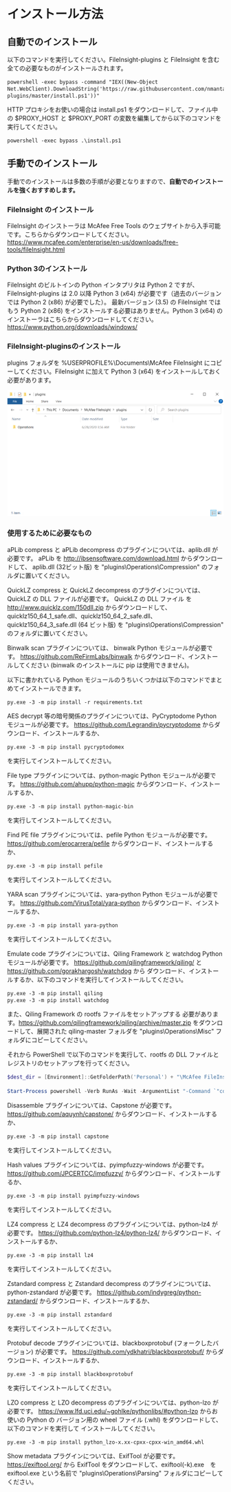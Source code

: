 # インストール方法
## 自動でのインストール
以下のコマンドを実行してください。FileInsight-plugins と FileInsight を含む全ての必要なものがインストールされます。

```
powershell -exec bypass -command "IEX((New-Object Net.WebClient).DownloadString('https://raw.githubusercontent.com/nmantani/FileInsight-plugins/master/install.ps1'))"
```

HTTP プロキシをお使いの場合は install.ps1 をダウンロードして、ファイル中の $PROXY_HOST と
$PROXY_PORT の変数を編集してから以下のコマンドを実行してください。

```
powershell -exec bypass .\install.ps1
```

## 手動でのインストール
手動でのインストールは多数の手順が必要となりますので、**自動でのインストールを強くおすすめします。**

### **FileInsight のインストール**
FileInsight のインストーラは McAfee Free Tools のウェブサイトから入手可能です。こちらからダウンロードしてください。
https://www.mcafee.com/enterprise/en-us/downloads/free-tools/fileInsight.html

### **Python 3のインストール**
FileInsight のビルトインの Python インタプリタは Python 2 ですが、FileInsight-plugins は 2.0 以降 Python 3 (x64) が必要です（過去のバージョンでは Python 2 (x86) が必要でした）。 最新バージョン (3.5) の FileInsight ではもう Python 2 (x86) をインストールする必要はありません。Python 3 (x64) のインストーラはこちらからダウンロードしてください。
https://www.python.org/downloads/windows/

### **FileInsight-pluginsのインストール**
plugins フォルダを %USERPROFILE%\Documents\McAfee FileInsight
にコピーしてください。FileInsight に加えて Python 3 (x64) をインストールしておく必要があります。

![folders.png](docs/folders.png)

### **使用するために必要なもの**
aPLib compress と aPLib decompress のプラグインについては、aplib.dll が必要です。
aPLib を http://ibsensoftware.com/download.html からダウンロードして、
aplib.dll (32ビット版) を "plugins\Operations\Compression" のフォルダに置いてください。

QuickLZ compress と QuickLZ decompress のプラグインについては、QuickLZ の DLL ファイルが必要です。
QuickLZ の DLL ファイル を http://www.quicklz.com/150dll.zip からダウンロードして、
quicklz150_64_1_safe.dll、quicklz150_64_2_safe.dll、quicklz150_64_3_safe.dll (64 ビット版) を
"plugins\Operations\Compression" のフォルダに置いてください。

Binwalk scan プラグインについては、 binwalk Python モジュールが必要です。
https://github.com/ReFirmLabs/binwalk からダウンロード、インストールしてください
(binwalk のインストールに pip は使用できません)。

以下に書かれている Python モジュールのうちいくつかは以下のコマンドでまとめてインストールできます。
```
py.exe -3 -m pip install -r requirements.txt
```

AES decrypt 等の暗号関係のプラグインについては、PyCryptodome Python モジュールが必要です。
https://github.com/Legrandin/pycryptodome からダウンロード、インストールするか、
```
py.exe -3 -m pip install pycryptodomex
```
を実行してインストールしてください。

File type プラグインについては、python-magic Python モジュールが必要です。
https://github.com/ahupp/python-magic からダウンロード、インストールするか、
```
py.exe -3 -m pip install python-magic-bin
```
を実行してインストールしてください。

Find PE file プラグインについては、pefile Python モジュールが必要です。
https://github.com/erocarrera/pefile からダウンロード、インストールするか、
```
py.exe -3 -m pip install pefile
```
を実行してインストールしてください。

YARA scan プラグインについては、yara-python Python モジュールが必要です。
https://github.com/VirusTotal/yara-python からダウンロード、インストールするか、
```
py.exe -3 -m pip install yara-python
```
を実行してインストールしてください。

Emulate code プラグインについては、Qiling Framework と watchdog Python モジュールが必要です。
https://github.com/qilingframework/qiling/ と https://github.com/gorakhargosh/watchdog から
ダウンロード、インストールするか、以下のコマンドを実行してインストールしてください。
```
py.exe -3 -m pip install qiling
py.exe -3 -m pip install watchdog
```

また、Qiling Framework の rootfs ファイルをセットアップする
必要があります。https://github.com/qilingframework/qiling/archive/master.zip
をダウンロードして、展開された qiling-master フォルダを
"plugins\Operations\Misc" フォルダにコピーしてください。

それから PowerShell で以下のコマンドを実行して、rootfs の
DLL ファイルとレジストリのセットアップを行ってください。

```powershell
$dest_dir = [Environment]::GetFolderPath('Personal') + "\McAfee FileInsight\plugins\Operations\Misc"

Start-Process powershell -Verb RunAs -Wait -ArgumentList "-Command `"cd '${dest_dir}\qiling-master'; examples\scripts\dllscollector.bat`""
```

Disassemble プラグインについては、Capstone が必要です。
https://github.com/aquynh/capstone/ からダウンロード、インストールするか、
```
py.exe -3 -m pip install capstone
```
を実行してインストールしてください。

Hash values プラグインについては、pyimpfuzzy-windows が必要です。
https://github.com/JPCERTCC/impfuzzy/ からダウンロード、インストールするか、
```
py.exe -3 -m pip install pyimpfuzzy-windows
```
を実行してインストールしてください。

LZ4 compress と LZ4 decompress のプラグインについては、python-lz4 が必要です。
https://github.com/python-lz4/python-lz4/ からダウンロード、インストールするか、
```
py.exe -3 -m pip install lz4
```
を実行してインストールしてください。

Zstandard compress と Zstandard decompress のプラグインについては、python-zstandard が必要です。
https://github.com/indygreg/python-zstandard/ からダウンロード、インストールするか、
```
py.exe -3 -m pip install zstandard
```
を実行してインストールしてください。

Protobuf decode プラグインについては、blackboxprotobuf (フォークしたバージョン) が必要です。
https://github.com/ydkhatri/blackboxprotobuf/ からダウンロード、インストールするか、
```
py.exe -3 -m pip install blackboxprotobuf
```
を実行してインストールしてください。

LZO compress と LZO decompress のプラグインについては、python-lzo が必要です。
https://www.lfd.uci.edu/~gohlke/pythonlibs/#python-lzo からお使いの Python の
バージョン用の wheel ファイル (.whl) をダウンロードして、以下のコマンドを実行して
インストールしてください。
```
py.exe -3 -m pip install python_lzo-x.xx-cpxx-cpxx-win_amd64.whl
```

Show metadata プラグインについては、ExifTool が必要です。
https://exiftool.org/ から ExifTool をダウンロードして、exiftool(-k).exe　を
exiftool.exe という名前で "plugins\Operations\Parsing" フォルダにコピーしてください。
